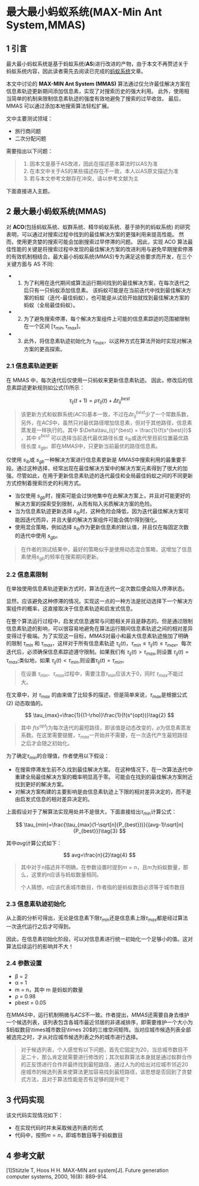 # 最大最小蚂蚁系统(MAX-Min Ant System,MMAS)

## 1 引言

最大最小蚂蚁系统是基于蚂蚁系统(**AS**)进行改进的产物，由于本文不再赘述关于蚂蚁系统内容，因此读者需先去阅读已完成的[蚂蚁系统](../蚂蚁系统/蚂蚁系统.md)文章。

本文中讨论的 **MAX-MIN Ant System (MMAS)** 算法通过仅允许最佳解决方案在信息素轨迹更新期间添加信息素，实现了对搜索历史的强大利用。 此外，使用相当简单的机制来限制信息素轨迹的强度有效地避免了搜索的过早收敛。 最后，MMAS 可以通过添加本地搜索算法轻松扩展。

文中主要测试领域：

- 旅行商问题
- 二次分配问题

需要指出以下问题：

>1. 因本文是基于AS改进，因此在描述基本算法时以AS为准
>2. 在本文中关于AS的某些描述存在不一致，本人以AS原文描述为准
>3. 若与本文参考文献存在冲突，请以参考文献为主

下面直接进入主题。

## 2 最大最小蚂蚁系统(MMAS)

对 **ACO**(包括蚂蚁系统、蚁群系统、精华蚂蚁系统、基于排列的蚂蚁系统) 的研究表明，可以通过对搜索过程中找到的最佳解决方案的更强利用来提高性能。 然而，使用更贪婪的搜索可能会加剧搜索过早停滞的问题。 因此，实现 ACO 算法最佳性能的关键是将搜索过程中发现的最佳解决方案的改进利用与避免早期搜索停滞的有效机制相结合。最大最小蚂蚁系统($MMAS$)专为满足这些要求而开发，在三个关键方面与 AS 不同:

- 1. 为了利用在迭代期间或算法运行期间找到的最佳解决方案，在每次迭代之后只有一只蚂蚁添加信息素。 该蚂蚁可能是在当前迭代中找到最佳解决方案的蚂蚁（迭代-最佳蚂蚁），也可能是从试验开始就找到最佳解决方案的蚂蚁（全局最佳蚂蚁）。
- 2. 为了避免搜索停滞，每个解决方案组件上可能的信息素踪迹的范围被限制在一个区间 $[τ_{min},τ_{max}]$。
- 3. 此外，将信息素轨迹初始化为 $τ_{max}$，以这种方式在算法开始时实现对解决方案的更高探索。

### 2.1 信息素轨迹更新

在 MMAS 中，每次迭代后仅使用一只蚂蚁来更新信息素轨迹。 因此，修改后的信息素踪迹更新规则如公式(1)所示：

$$
\tau_{ij}(t+1)=\rho \tau_{ij}(t)+\Delta\tau_{ij}^{best}\tag{1}
$$

>该更新方式和蚁群系统($ACS$)基本一致，不过在$\Delta\tau_{ij}^{best}$少了一个常数系数，另外，在$ACS$中，虽然只对最优路径增加信息素，但对于其他路径，信息素蒸发是一样执行的。其中 $\Delta\tau_{ij}^{best} = \frac{1}{f(s^{best})}$ ，其中 $s^{best}$ 可以选择当前迭代最优路径长度 $s_{ib}$或迭代至目前位置最优路径长度 $s_{gb}$。即在$MMAS$中，只更新当前最优的路径信息素。

仅使用 $s_{ib}$或 $s_{gb}$一种解决方案进行信息素更新是 $MMAS$中搜索利用的最重要手段。通过这种选择，经常出现在最佳解决方案中的解决方案元素得到了很大的加强。尽管如此，在用于更新信息素轨迹的迭代最佳和全局最佳蚂蚁之间的不同更新方式控制着搜索历史的利用方式。

- 当仅使用 $s_{gb}$时，搜索可能会过快地集中在此解决方案上，并且对可能更好的解决方案的探索受到限制，从而有陷入劣质解决方案的危险。
- 当为信息素轨迹更新选择 $s_{ib}$时，这种危险会降低，因为迭代最佳解决方案可能因迭代而异，并且大量的解决方案组件可能会偶尔得到强化。
- 使用混合策略，例如选择 $s_{ib}$作为更新信息素的默认值，并且仅在每固定次数的迭代中使用 $s_{gb}$。

> 在作者的测试结果中，最好的策略似乎是使用动态混合策略，这增加了信息素使用$s_{gb}$的频率在搜索期间更新。

### 2.2 信息素限制

在单独使用信息素轨迹更新方式时，算法在迭代一定次数后便会陷入停滞状态。

显然，应该避免这种停滞的情况。实现这一点的一种方法是扰动选择下一个解决方案组件的概率，这直接取决于信息素轨迹和启发式信息。

在整个算法运行过程中，启发式信息通常与问题相关并且是静态的。但是通过限制信息素轨迹的影响，可以很容易地避免在算法运行期间信息素轨迹之间的相对差异变得过于极端。为了实现这一目标，$MMAS$对最小和最大信息素轨迹施加了明确的限制 $τ_{min}$ 和 $τ_{max}$，这样对于所有信息素轨迹 $τ_{ij} (t)$，$τ_{min} ≤ τ_{ij} (t) ≤ τ_{max}$。每次迭代后，必须确保信息素踪迹遵守限制。如果我们有 $τ_{ij} (t)>τ_{max}$,则设置 $τ_{ij} (t) = τ_{max}$;类似地，如果 $τ_{ij} (t)<τ_{min}$,则设置$τ_{ij} (t) = τ_{min}$。

>在设置 $\tau_{min}、\tau_{max}$过程中，需要注意$\tau_{min}$应该大于0，同时 $\tau_{max}$不能过大。

在文章中，对 $τ_{max}$ 的由来做了比较多的描述，但是简单来说，$τ_{max}$是根据公式 (2) 动态取值的。

$$
\tau_{max}=\frac{1}{(1-\rho)}\frac{1}{f(s^{opt})}\tag{2}
$$

>其中 $f(s^{opt})$为每次迭代的最短路径，即该值是动态改变的，$\rho$为信息素蒸发系数。在这里需要提醒，$τ_{max}$一开始并不需要，在一次迭代产生最短路径之后才会随之初始化。

为了确定$τ_{min}$的合理值，作者使用以下假设：

- 在搜索停滞发生前不久找到最佳解决方案。 在这种情况下，在一次算法迭代中重建全局最佳解决方案的概率明显高于零。 可能会在找到的最佳解决方案附近找到更好的解决方案。
- 对解决方案构建的主要影响是由信息素轨迹上下限的相对差异决定的，而不是由启发式信息的相对差异决定的。

上面假设对于了解算法实现用处并不是很大，下面直接给出$\tau_{min}$计算公式：

$$
\tau_{min}=\frac{\tau_{max}(1-\sqrt[n]{P_{best}})}{(avg-1)\sqrt[n]{P_{best}}}\tag{3}
$$

其中$avg$计算公式如下：

$$
avg=\frac{n}{2}\tag{4}
$$

>其中对于$n$描述并不明确，在参数设置时提到$m=n$，且$m$为蚂蚁数量，那么，这里的$n$应该与蚂蚁数量相同。
>
>个人猜想，$n$应该代表城市数目，作者指的是蚂蚁数目必须等于城市数目

### 2.3 信息素轨迹初始化

从上面的分析可得出，无论是信息素下限$\tau_{min}$还是信息素上限$\tau_{max}$都是经过算法一次迭代运行之后才可得到。

因此，在信息素初始化阶段，可以对信息素进行统一初始化一个足够小的值。这对算法后续运行的影响并不大！

### 2.4 参数设置

- β = 2
- α = 1
- m = n，其中 m 是蚂蚁的数量
- ρ = 0.98
- pbest = 0.05

在$MMAS$中，运行机制稍微与$ACS$不一致。作者提出，$MMAS$还需要自身去维护一个候选列表，该列表包含各城市最近邻居的非递减排序，即需要维护一个大小为$蚂蚁数目\times城市数目\times 20$的三维空间矩阵。当对应城市候选列表全部被选完之时，才从对应城市候选列表之外的城市进行选择。

>对于候选列表，个人感觉有以下问题，首先它固定为20，当总城市数目不足二十，那么肯定就需要进行修改的；其次蚁群算法本身就是通过蚁群合作的正反馈进行合作并最终找到最短路径，通过人为的给出对应城市邻近20座城市的候选列表来使算法更加容易找到最短路径，该思想是否回到了贪婪式方法，且对于算法性能是否有足够的提升呢？

## 3 代码实现

该文代码实现情况如下：

- 在实现代码时并未采取候选列表的形式
- 代码中，按照$m=n$，即城市数目等于蚂蚁数目

## 4 参考文献

[1]Stützle T, Hoos H H. MAX–MIN ant system[J]. Future generation computer systems, 2000, 16(8): 889-914.
